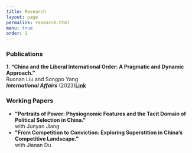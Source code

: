 ```yaml
---
title: Research
layout: page
permalink: research.html
menu: true
order: 1
---
```

<h3>Publications</h3>
<p><strong>1. “China and the Liberal International Order: A Pragmatic and Dynamic Approach.”</strong><br>
Ruonan Liu and Songpo Yang<br>
<strong><em>International Affairs</em></strong> (2023)<a href="https://academic.oup.com/ia/article-abstract/99/4/1383/7216720?redirectedFrom=fulltext" target="_blank"><strong>Link</strong></a></p>

<h3>Working Papers</h3>
<ul>
    <li><strong>"Portraits of Power: Physiognomic Features and the Tacit Domain of Political Selection in China."</strong><br>
    with Junyan Jiang</li>
    <li><strong>"From Competition to Conviction: Exploring Superstition in China’s Competitive Landscape."</strong><br>
    with Jianan Du</li>
</ul>
